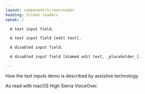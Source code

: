 ```yaml
---
layout: component/screenreader
heading: Screen readers
speak: |

  A text input field.

  A text input field [edit text].

  A disabled input field.

  A disabled input field [dimmed edit text, _placeholder_].

---
```



How the text inputs demo is described by assistive technology.

As read with macOS High Sierra VoiceOver.
